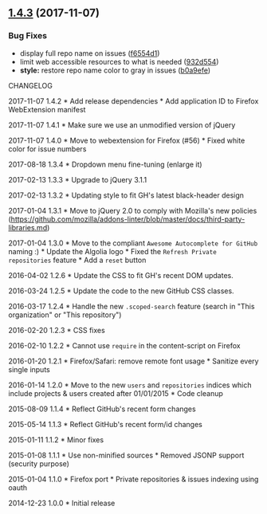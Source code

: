 <a name="1.4.3"></a>
## [1.4.3](https://github.com/algolia/github-awesome-autocomplete/compare/1.4.2...1.4.3) (2017-11-07)


### Bug Fixes

* display full repo name on issues ([f6554d1](https://github.com/algolia/github-awesome-autocomplete/commit/f6554d1))
* limit web accessible resources to what is needed ([932d554](https://github.com/algolia/github-awesome-autocomplete/commit/932d554))
* **style:** restore repo name color to gray in issues ([b0a9efe](https://github.com/algolia/github-awesome-autocomplete/commit/b0a9efe))



CHANGELOG

2017-11-07 1.4.2
      * Add release dependencies
      * Add application ID to Firefox WebExtension manifest

2017-11-07 1.4.1
      * Make sure we use an unmodified version of jQuery

2017-11-07 1.4.0
      * Move to webextension for Firefox (#56)
      * Fixed white color for issue numbers

2017-08-18 1.3.4
      * Dropdown menu fine-tuning (enlarge it)

2017-02-13 1.3.3
      * Upgrade to jQuery 3.1.1

2017-02-13 1.3.2
      * Updating style to fit GH's latest black-header design

2017-01-04 1.3.1
      * Move to jQuery 2.0 to comply with Mozilla's new policies (https://github.com/mozilla/addons-linter/blob/master/docs/third-party-libraries.md)

2017-01-04 1.3.0
      * Move to the compliant `Awesome Autocomplete for GitHub` naming :)
      * Update the Algolia logo
      * Fixed the `Refresh Private repositories` feature
      * Add a `reset` button

2016-04-02 1.2.6
      * Update the CSS to fit GH's recent DOM updates.

2016-03-24 1.2.5
      * Update the code to the new GitHub CSS classes.

2016-03-17 1.2.4
      * Handle the new `.scoped-search` feature (search in "This organization" or "This repository")

2016-02-20 1.2.3
      * CSS fixes

2016-02-10 1.2.2
      * Cannot use `require` in the content-script on Firefox

2016-01-20 1.2.1
      * Firefox/Safari: remove remote font usage
      * Sanitize every single inputs

2016-01-14  1.2.0
      * Move to the new `users` and `repositories` indices which include projects & users created after 01/01/2015
      * Code cleanup

2015-08-09  1.1.4
      * Reflect GitHub's recent form changes

2015-05-14  1.1.3
      * Reflect GitHub's recent form/id changes

2015-01-11  1.1.2
      * Minor fixes

2015-01-08  1.1.1
      * Use non-minified sources
      * Removed JSONP support (security purpose)

2015-01-04  1.1.0
      * Firefox port
      * Private repositories & issues indexing using oauth

2014-12-23  1.0.0
      * Initial release
